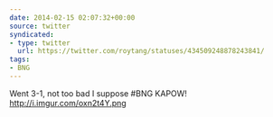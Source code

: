 ```yaml
---
date: 2014-02-15 02:07:32+00:00
source: twitter
syndicated:
- type: twitter
  url: https://twitter.com/roytang/statuses/434509248878243841/
tags:
- BNG
---
```


Went 3-1, not too bad I suppose #BNG KAPOW! http://i.imgur.com/oxn2t4Y.png